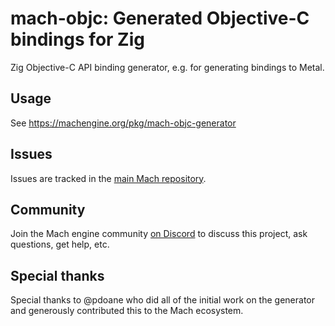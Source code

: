 # mach-objc: Generated Objective-C bindings for Zig

Zig Objective-C API binding generator, e.g. for generating bindings to Metal.

## Usage

See https://machengine.org/pkg/mach-objc-generator

## Issues

Issues are tracked in the [main Mach repository](https://github.com/hexops/mach/issues?q=is%3Aissue+is%3Aopen+label%3Aobjc).

## Community

Join the Mach engine community [on Discord](https://discord.gg/XNG3NZgCqp) to discuss this project, ask questions, get help, etc.

## Special thanks

Special thanks to @pdoane who did all of the initial work on the generator and generously contributed this to the Mach ecosystem.
